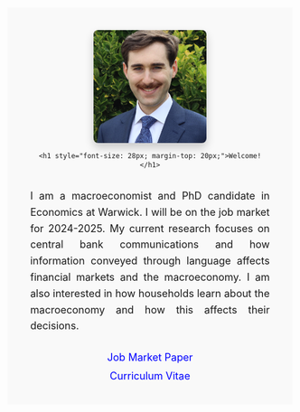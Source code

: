 <div align="center" style="padding: 20px; background-color: #f9f9f9;">
  <div style="max-width: 900px; margin: auto; padding: 20px;">
    
  <!-- Profile Image -->
  <div style="display: flex; flex-direction: column; align-items: center; text-align: center;">
    <img src="files/images/profile_lowres.png" alt="Profile Image" style="width: 200px; height: 200px; object-fit: cover; border-radius: 8px; box-shadow: 0 8px 16px rgba(0, 0, 0, 0.2);">
    
    <h1 style="font-size: 28px; margin-top: 20px;">Welcome!</h1>
  </div>

  <!-- Bio Text -->
  <p style="font-size: 18px; line-height: 1.6; text-align: justify; margin-top: 20px;">
    I am a macroeconomist and PhD candidate in Economics at Warwick. I will be on the job market for 2024-2025. My current research focuses on central bank communications and how information conveyed through language affects financial markets and the macroeconomy. I am also interested in how households learn about the macroeconomy and how this affects their decisions.
  </p>

  <!-- Links -->
  <div style="display: flex; flex-direction: column; align-items: center; gap: 12px; margin-top: 30px;">
    <a href="https://warwick.ac.uk/fac/soc/economics/staff/garhassall/gavinhassall-jmp.pdf" style="text-decoration: none; font-size: 18px; color: blue;">
      Job Market Paper
    </a>
    <a href="https://warwick.ac.uk/fac/soc/economics/staff/garhassall/gavinhassall-cv.pdf" style="text-decoration: none; font-size: 18px; color: blue;">
      Curriculum Vitae
    </a>
  </div>

  </div>
</div>
